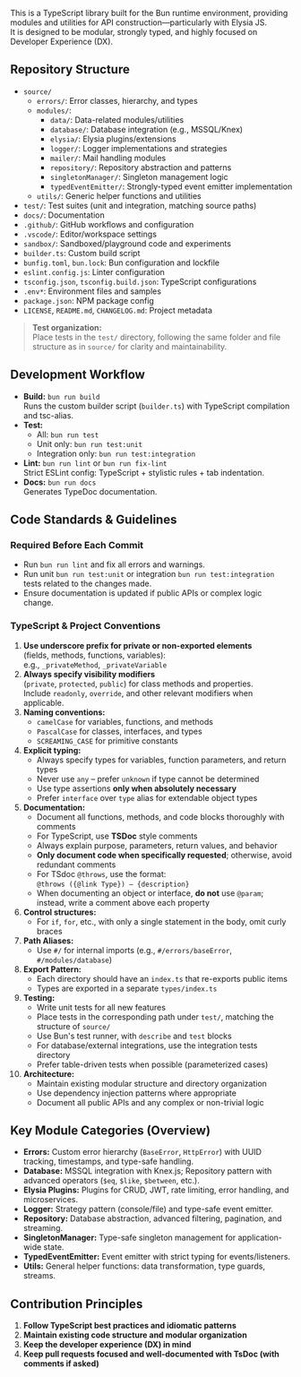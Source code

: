 This is a TypeScript library built for the Bun runtime environment, providing modules and utilities for API construction—particularly with Elysia JS.  
It is designed to be modular, strongly typed, and highly focused on Developer Experience (DX).

## Repository Structure
- `source/`
  - `errors/`: Error classes, hierarchy, and types
  - `modules/`:
    - `data/`: Data-related modules/utilities
    - `database/`: Database integration (e.g., MSSQL/Knex)
    - `elysia/`: Elysia plugins/extensions
    - `logger/`: Logger implementations and strategies
    - `mailer/`: Mail handling modules
    - `repository/`: Repository abstraction and patterns
    - `singletonManager/`: Singleton management logic
    - `typedEventEmitter/`: Strongly-typed event emitter implementation
  - `utils/`: Generic helper functions and utilities
- `test/`: Test suites (unit and integration, matching source paths)
- `docs/`: Documentation
- `.github/`: GitHub workflows and configuration
- `.vscode/`: Editor/workspace settings
- `sandbox/`: Sandboxed/playground code and experiments
- `builder.ts`: Custom build script
- `bunfig.toml`, `bun.lock`: Bun configuration and lockfile
- `eslint.config.js`: Linter configuration
- `tsconfig.json`, `tsconfig.build.json`: TypeScript configurations
- `.env*`: Environment files and samples
- `package.json`: NPM package config
- `LICENSE`, `README.md`, `CHANGELOG.md`: Project metadata

> **Test organization:**  
> Place tests in the `test/` directory, following the same folder and file structure as in `source/` for clarity and maintainability.

## Development Workflow

- **Build:** `bun run build`  
  Runs the custom builder script (`builder.ts`) with TypeScript compilation and tsc-alias.
- **Test:**  
  - All: `bun run test`
  - Unit only: `bun run test:unit`
  - Integration only: `bun run test:integration`
- **Lint:** `bun run lint` or `bun run fix-lint`  
  Strict ESLint config: TypeScript + stylistic rules + tab indentation.
- **Docs:** `bun run docs`  
  Generates TypeDoc documentation.

## Code Standards & Guidelines

### Required Before Each Commit

- Run `bun run lint` and fix all errors and warnings.
- Run unit `bun run test:unit` or integration `bun run test:integration` tests related to the changes made.
- Ensure documentation is updated if public APIs or complex logic change.

### TypeScript & Project Conventions

1. **Use underscore prefix for private or non-exported elements**  
   (fields, methods, functions, variables):  
   e.g., `_privateMethod`, `_privateVariable`
2. **Always specify visibility modifiers**  
   (`private`, `protected`, `public`) for class methods and properties.  
   Include `readonly`, `override`, and other relevant modifiers when applicable.
3. **Naming conventions:**  
   - `camelCase` for variables, functions, and methods  
   - `PascalCase` for classes, interfaces, and types  
   - `SCREAMING_CASE` for primitive constants
4. **Explicit typing:**  
   - Always specify types for variables, function parameters, and return types  
   - Never use `any` – prefer `unknown` if type cannot be determined  
   - Use type assertions **only when absolutely necessary**  
   - Prefer `interface` over `type` alias for extendable object types
5. **Documentation:**  
   - Document all functions, methods, and code blocks thoroughly with comments  
   - For TypeScript, use **TSDoc** style comments  
   - Always explain purpose, parameters, return values, and behavior  
   - **Only document code when specifically requested**; otherwise, avoid redundant comments  
   - For TSdoc `@throws`, use the format:  
     `@throws ({@link Type}) – {description}`  
   - When documenting an object or interface, **do not** use `@param`; instead, write a comment above each property
6. **Control structures:**  
   - For `if`, `for`, etc., with only a single statement in the body, omit curly braces
7. **Path Aliases:**  
   - Use `#/` for internal imports (e.g., `#/errors/baseError`, `#/modules/database`)
8. **Export Pattern:**  
   - Each directory should have an `index.ts` that re-exports public items  
   - Types are exported in a separate `types/index.ts`
9. **Testing:**  
   - Write unit tests for all new features  
   - Place tests in the corresponding path under `test/`, matching the structure of `source/`  
   - Use Bun's test runner, with `describe` and `test` blocks  
   - For database/external integrations, use the integration tests directory  
   - Prefer table-driven tests when possible (parameterized cases)
10. **Architecture:**  
    - Maintain existing modular structure and directory organization  
    - Use dependency injection patterns where appropriate  
    - Document all public APIs and any complex or non-trivial logic

## Key Module Categories (Overview)

- **Errors:** Custom error hierarchy (`BaseError`, `HttpError`) with UUID tracking, timestamps, and type-safe handling.
- **Database:** MSSQL integration with Knex.js; Repository pattern with advanced operators (`$eq`, `$like`, `$between`, etc.).
- **Elysia Plugins:** Plugins for CRUD, JWT, rate limiting, error handling, and microservices.
- **Logger:** Strategy pattern (console/file) and type-safe event emitter.
- **Repository:** Database abstraction, advanced filtering, pagination, and streaming.
- **SingletonManager:** Type-safe singleton management for application-wide state.
- **TypedEventEmitter:** Event emitter with strict typing for events/listeners.
- **Utils:** General helper functions: data transformation, type guards, streams.

## Contribution Principles

1. **Follow TypeScript best practices and idiomatic patterns**
2. **Maintain existing code structure and modular organization**
3. **Keep the developer experience (DX) in mind**
4. **Keep pull requests focused and well-documented with TsDoc (with comments if asked)**
